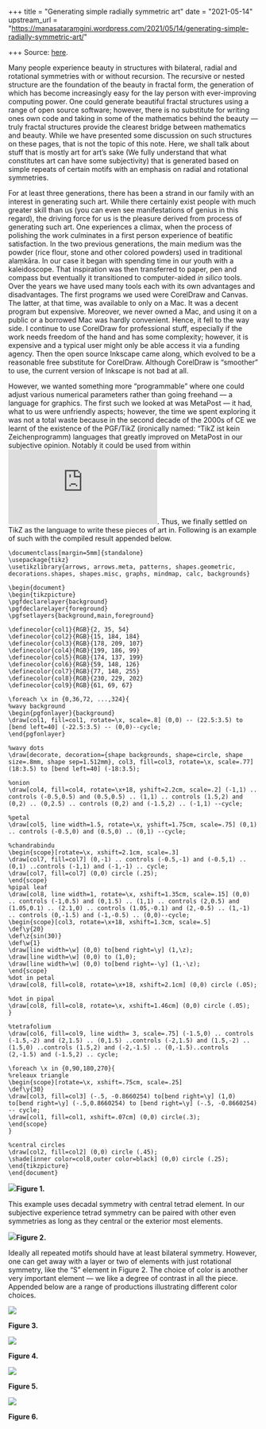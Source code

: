 +++
title = "Generating simple radially symmetric art"
date = "2021-05-14"
upstream_url = "https://manasataramgini.wordpress.com/2021/05/14/generating-simple-radially-symmetric-art/"

+++
Source: [here](https://manasataramgini.wordpress.com/2021/05/14/generating-simple-radially-symmetric-art/).

Many people experience beauty in structures with bilateral, radial and
rotational symmetries with or without recursion. The recursive or nested
structure are the foundation of the beauty in fractal form, the
generation of which has become increasingly easy for the lay person with
ever-improving computing power. One could generate beautiful fractal
structures using a range of open source software; however, there is no
substitute for writing ones own code and taking in some of the
mathematics behind the beauty — truly fractal structures provide the
clearest bridge between mathematics and beauty. While we have presented
some discussion on such structures on these pages, that is not the topic
of this note. Here, we shall talk about stuff that is mostly art for
art’s sake (We fully understand that what constitutes art can have some
subjectivity) that is generated based on simple repeats of certain
motifs with an emphasis on radial and rotational symmetries.

For at least three generations, there has been a strand in our family
with an interest in generating such art. While there certainly exist
people with much greater skill than us (you can even see manifestations
of genius in this regard), the driving force for us is the pleasure
derived from process of generating such art. One experiences a climax,
when the process of polishing the work culminates in a first person
experience of beatific satisfaction. In the two previous generations,
the main medium was the powder (rice flour, stone and other colored
powders) used in traditional alaṃkāra. In our case it began with
spending time in our youth with a kaleidoscope. That inspiration was
then transferred to paper, pen and compass but eventually it
transitioned to computer-aided *in silico* tools. Over the years we have
used many tools each with its own advantages and disadvantages. The
first programs we used were CorelDraw and Canvas. The latter, at that
time, was available to only on a Mac. It was a decent program but
expensive. Moreover, we never owned a Mac, and using it on a public or a
borrowed Mac was hardly convenient. Hence, it fell to the way side. I
continue to use CorelDraw for professional stuff, especially if the work
needs freedom of the hand and has some complexity; however, it is
expensive and a typical user might only be able access it via a funding
agency. Then the open source Inkscape came along, which evolved to be a
reasonable free substitute for CorelDraw. Although CorelDraw is
“smoother” to use, the current version of Inkscape is not bad at all.

However, we wanted something more “programmable” where one could adjust
various numerical parameters rather than going freehand — a language for
graphics. The first such we looked at was MetaPost — it had, what to us
were unfriendly aspects; however, the time we spent exploring it was not
a total waste because in the second decade of the 2000s of CE we learnt
of the existence of the PGF/TikZ (ironically named: “TikZ ist kein
Zeichenprogramm) languages that greatly improved on MetaPost in our
subjective opinion. Notably it could be used from within
![\\LaTeX](https://s0.wp.com/latex.php?latex=%5CLaTeX&bg=ffffff&fg=333333&s=0&c=20201002).
Thus, we finally settled on TikZ as the language to write these pieces
of art in. Following is an example of such with the compiled result
appended below.

    \documentclass[margin=5mm]{standalone}
    \usepackage{tikz}
    \usetikzlibrary{arrows, arrows.meta, patterns, shapes.geometric, decorations.shapes, shapes.misc, graphs, mindmap, calc, backgrounds}

    \begin{document}
    \begin{tikzpicture}
    \pgfdeclarelayer{background}
    \pgfdeclarelayer{foreground}
    \pgfsetlayers{background,main,foreground}

    \definecolor{col1}{RGB}{2, 35, 54}
    \definecolor{col2}{RGB}{15, 184, 184}
    \definecolor{col3}{RGB}{178, 209, 107}
    \definecolor{col4}{RGB}{199, 186, 99}
    \definecolor{col5}{RGB}{174, 137, 199}
    \definecolor{col6}{RGB}{59, 148, 126}
    \definecolor{col7}{RGB}{77, 148, 255}
    \definecolor{col8}{RGB}{230, 229, 202}
    \definecolor{col9}{RGB}{61, 69, 67}

    \foreach \x in {0,36,72, ...,324}{
    %wavy background
    \begin{pgfonlayer}{background}
    \draw[col1, fill=col1, rotate=\x, scale=.8] (0,0) -- (22.5:3.5) to [bend left=40] (-22.5:3.5) -- (0,0)--cycle;
    \end{pgfonlayer}

    %wavy dots
    \draw[decorate, decoration={shape backgrounds, shape=circle, shape size=.8mm, shape sep=1.512mm}, col3, fill=col3, rotate=\x, scale=.77] (18:3.5) to [bend left=40] (-18:3.5);

    %onion
    \draw[col4, fill=col4, rotate=\x+18, yshift=2.2cm, scale=.2] (-1,1) ..
    controls (-0.5,0.5) and (0.5,0.5) .. (1,1) .. controls (1.5,2) and (0,2) .. (0,2.5) .. controls (0,2) and (-1.5,2) .. (-1,1) --cycle;

    %petal
    \draw[col5, line width=1.5, rotate=\x, yshift=1.75cm, scale=.75] (0,1) .. controls (-0.5,0) and (0.5,0) .. (0,1) --cycle;

    %chandrabindu
    \begin{scope}[rotate=\x, xshift=2.1cm, scale=.3]
    \draw[col7, fill=col7] (0,-1) .. controls (-0.5,-1) and (-0.5,1) .. (0,1) ..controls (-1,1) and (-1,-1) .. cycle;
    \draw[col7, fill=col7] (0,0) circle (.25);
    \end{scope}
    %pipal leaf
    \draw[col8, line width=1, rotate=\x, xshift=1.35cm, scale=.15] (0,0) .. controls (-1,0.5) and (0,1.5) .. (1,1) .. controls (2,0.5) and (1.05,0.1) .. (2.1,0) .. controls (1.05,-0.1) and (2,-0.5) .. (1,-1) .. controls (0,-1.5) and (-1,-0.5) .. (0,0)--cycle;
    \begin{scope}[col3, rotate=\x+18, xshift=1.3cm, scale=.5]
    \def\y{20}
    \def\z{sin(30)}
    \def\w{1}
    \draw[line width=\w] (0,0) to[bend right=\y] (1,\z);
    \draw[line width=\w] (0,0) to (1,0);
    \draw[line width=\w] (0,0) to[bend right=-\y] (1,-\z);
    \end{scope}
    %dot in petal
    \draw[col8, fill=col8, rotate=\x+18, xshift=2.1cm] (0,0) circle (.05);

    %dot in pipal
    \draw[col8, fill=col8, rotate=\x, xshift=1.46cm] (0,0) circle (.05);
    }

    %tetrafolium
    \draw[col6, fill=col9, line width= 3, scale=.75] (-1.5,0) .. controls (-1.5,-2) and (2,1.5) .. (0,1.5) ..controls (-2,1.5) and (1.5,-2) .. (1.5,0) ..controls (1.5,2) and (-2,-1.5) .. (0,-1.5)..controls (2,-1.5) and (-1.5,2) .. cycle;

    \foreach \x in {0,90,180,270}{
    %releaux triangle
    \begin{scope}[rotate=\x, xshift=.75cm, scale=.25]
    \def\y{30}
    \draw[col3, fill=col3] (-.5, -0.8660254) to[bend right=\y] (1,0) to[bend right=\y] (-.5,0.8660254) to [bend right=\y] (-.5, -0.8660254) -- cycle;
    \draw[col1, fill=col1, xshift=.07cm] (0,0) circle(.3);
    \end{scope}
    }

    %central circles
    \draw[col2, fill=col2] (0,0) circle (.45);
    \shade[inner color=col8,outer color=black] (0,0) circle (.25);
    \end{tikzpicture}
    \end{document}

[![](https://manasataramgini.files.wordpress.com/2021/05/deco_fig1.png?w=480&h=481)](https://manasataramgini.files.wordpress.com/2021/05/deco_fig1.png)**Figure
1.**

This example uses decadal symmetry with central tetrad element. In our
subjective experience tetrad symmetry can be paired with other even
symmetries as long as they central or the exterior most elements.

[![](https://manasataramgini.files.wordpress.com/2021/05/deco_fig2.png?w=480&h=489)](https://manasataramgini.files.wordpress.com/2021/05/deco_fig2.png)**Figure
2.**

Ideally all repeated motifs should have at least bilateral symmetry.
However, one can get away with a layer or two of elements with just
rotational symmetry, like the “S” element in Figure 2. The choice of
color is another very important element — we like a degree of contrast
in all the piece. Appended below are a range of productions illustrating
different color choices.

[![](https://manasataramgini.files.wordpress.com/2021/05/deco_fig3.png?w=483&h=480)](https://manasataramgini.files.wordpress.com/2021/05/deco_fig3.png)

**Figure 3.**

[![](https://manasataramgini.files.wordpress.com/2021/05/deco_fig4.png?w=480&h=484)](https://manasataramgini.files.wordpress.com/2021/05/deco_fig4.png)

**Figure 4.**

[![](https://manasataramgini.files.wordpress.com/2021/05/deco_fig5.png?w=492&h=480)](https://manasataramgini.files.wordpress.com/2021/05/deco_fig5.png)

**Figure 5.**

[![](https://manasataramgini.files.wordpress.com/2021/05/deco_fig6.png?w=481&h=480)](https://manasataramgini.files.wordpress.com/2021/05/deco_fig6.png)

**Figure 6.**

